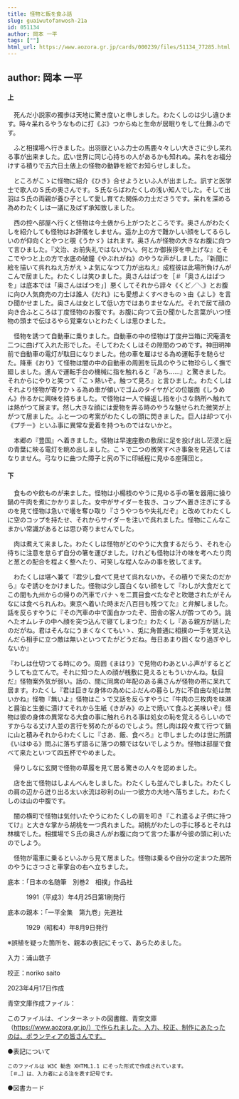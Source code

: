 ```yaml
---
title: 怪物と飯を食ふ話
slug: guaiwutofanwosh-21a
id: 051134
author: 岡本 一平
tags: [""]
html_url: https://www.aozora.gr.jp/cards/000239/files/51134_77285.html
---
```


## author: 岡本 一平

#### 上


　死んだ小説家の獨歩は天地に驚き度いと申しました。わたくしのは少し違ひます。時々呆れるやうなものに打《ぶ》つからぬと生命が居眠りをして仕舞ふのです。

　ふと相撲場へ行きました。出羽嶽といふ力士の馬鹿々々しい大きさに少し呆れる事が出来ました。広い世界に同じ心持ちの人があるかも知れぬ。呆れをお福分けする積りで五六日土俵上の怪物の動静を絵でお知らせしました。

　ところがこゝに怪物に紹介《ひき》合せようといふ人が出ました。訊すと医学士で歌人のＳ氏の奥さんです。Ｓ氏ならばわたくしの浅い知人でした。そして出羽はＳ氏の両親が養ひ子として愛し育てた関係の力士ださうです。呆れを深める為めわたくしは一議に及ばず承知致しました。

　西の控へ部屋へ行くと怪物は今土俵から上がつたところです。奥さんがわたくしを紹介しても怪物はお辞儀をしません。遥か上の方で難かしい顔をしてるらしいのが仰向くとやつと覗《うかゞ》はれます。奥さんが怪物の大きなお腹に向つて言ひました。『文治、お前失礼ではないかい。何とか御挨拶を申上げな』とそこでやつと上の方で水底の破鐘《やぶれがね》のやうな声がしました。『新聞に絵を描いて呉れねえ方がえゝよ気になつて力が出ねえ』成程彼は此場所負けんがこんで居ました。わたくしは笑ひました。奥さんはばつを［＃「奥さんはばつを」は底本では「奥さんはばつを」］悪くしてそれから諄々《くど／＼》とお腹に向ひ人気商売の力士は誰人《だれ》にも愛想よくすべきものゝ由《よし》を言ひ聞かせました。奥さんは女として低い方ではありませなんだ。それで居て顔の向き合ふところは丁度怪物のお腹です。お腹に向つて云ひ聞かした言葉がいつ怪物の頭まで伝はるやら覚束ないとわたくしは思ひました。

　怪物を誘つて自動車に乗りました。自動車の中の怪物は丁度弁当箱に沢庵漬を二つに曲げて入れた形でした。そしてわたくしはその隙間のつめです。神田明神前で自動車の電灯が駄目になりました。他の車を雇はせる為め運転手を馳らせた。降車《おり》て怪物は闇の中の自動車の周囲を玩具のやうに物珍らしく撫で廻しました。進んで運転手台の機械に指を触れると『あち……』と驚きました。それからにやりと笑つて『こゝ熱いぞ。触つて見ろ』と言ひました。わたくしはそれより怪物が寄りかゝる為め車が傾いでゴムのタイヤがどの位皺面《しうめん》作るかに興味を持ちました。で怪物は一人で繰返し指を小さな熱所へ触れては熱がつて居ます。然し大きな顔には愛物を弄る時のやうな魅せられた微笑が上がつて居ました。ふと一つの考案がわたくしの頭に閃きました。巨人は却つて小《プチー》といふ事に異常な愛着を持つものではないかと。

　本郷の『豊国』へ着きました。怪物は早速座敷の敷居に足を投げ出し茫漠と庭の青葉に映る電灯を眺め出しました。こゝで二つの微笑すべき事象を見逃してはなりません。弓なりに曲つた障子と尻の下に印紙程に見ゆる座蒲団と。



#### 下


　食ものや飲ものが来ました。怪物は小楊枝のやうに見ゆる手の箸を器用に操り鍋の牛肉を煮にかかりました。女中がサイダーを抜き、コップへ置き注ぎにするのを見て怪物は急いで壜を奪ひ取り『さうやつちや失礼だぞ』と改めてわたくしに空のコップを持たせ、それからサイダーを注いで呉れました。怪物にこんなこまかい常識があるとは思ひ寄りませんでした。

　肉は煮えて来ました。わたくしは怪物がどのやうに大食するだらう、それを心待ちに注意を怠らず自分の箸を運びました。けれども怪物は汁の味を考へたり肉と葱との配合を程よく整へたり、可笑しな程人なみの事を致してます。

　わたくしは堪へ兼て『君少し食べて見せて呉れないか。その積りで来たのだから』なぞ誘ひをかけました。怪物は少し面白くない顔をして『わしが大食だとてこの間も九州からの帰りの汽車でバナヽを二貫目食べたなぞと吹聴されたがそんなには食べられんわ。東京へ着いた時まだ八百目も残つてた』と弁解しました。話を反らすやうに『その汽車の中で面白かつたぞ、田舎の客人が酔つてのう。誂へたオムレチの中へ顔を突つ込んで寝てしまつた』わたくし『ある親方が話したのだがね。君はそんなにうまくなくてもいゝ、兎に角普通に相撲の一手を覚え込んだら相手に立つ敵は無いといつてたがどうだね。毎日あまり固くなり過ぎやしないか』

『わしは仕切つてる時にのう。周囲《まはり》で見物のわあといふ声がするとどうしても立てんで。それに知つた人の顔が桟敷に見えるともういかんね。駄目だ』怪物案外気が弱い。話の、間に同席の年配のある奥さんが怪物の帯に呆れて居ます。わたくし『君は巨きな身体の為めにふだんの暮らし方に不自由な処は無いかね』怪物『無いよ』怪物はこゝで又話を反らすやうに『牛肉の三枚肉を味淋と醤油と生姜に漬けてそれから生紙《きがみ》の上で焼いて食ふと美味いぞ』怪物は彼の身体の異常なる大食の事に触れられる事は処女の恥を覚えるらしいのですからなる丈け人並の言行を努めたがるのでしよう。然し肉は段々煮て行つて鍋に山と積みそれからわたくしに『さあ、飯、食べろ』と申しましたのは世に所謂《いはゆる》問ふに落ちず語るに落つの類ではないでしようか。怪物は部屋で食べて来たといつて四五杯でやめました。

　帰りしなに玄関で怪物の草履を見て居る驚きの人々を認めました。

　店を出て怪物はしよんべんをしました。わたくしも並んでしました。わたくしの肩の辺から迸り出る太い水流は砂利の山一つ彼方の大地へ落ちました。わたくしのは山の中腹です。

　闇の横町で怪物は気付いたやうにわたくしの肩を叩き『これ遣るよ子供に持つてけ』と大きな掌から胡桃を一つ呉れました。胡桃がわたしの手に移るとそれは林檎でした。相撲場でＳ氏の奥さんがお腹に向つて言つた事が今彼の頭に利いたのでしよう。

　怪物が電車に乗るといふから見て居ました。怪物は乗るや自分の定まつた居所のやうにさつさと車掌台の右へ立ちました。













底本：「日本の名随筆　別巻2　相撲」作品社

　　　1991（平成3）年4月25日第1刷発行

底本の親本：「一平全集　第九卷」先進社

　　　1929（昭和4）年8月9日発行

※誤植を疑った箇所を、親本の表記にそって、あらためました。

入力：浦山敦子

校正：noriko saito

2023年4月17日作成

青空文庫作成ファイル：

このファイルは、インターネットの図書館、青空文庫（https://www.aozora.gr.jp/）で作られました。入力、校正、制作にあたったのは、ボランティアの皆さんです。











●表記について


	このファイルは W3C 勧告 XHTML1.1 にそった形式で作成されています。
	［＃…］は、入力者による注を表す記号です。







●図書カード